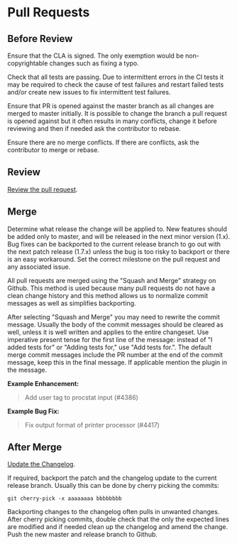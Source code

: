 # Pull Requests

## Before Review

Ensure that the CLA is signed.  The only exemption would be non-copyrightable
changes such as fixing a typo.

Check that all tests are passing.  Due to intermittent errors in the CI tests
it may be required to check the cause of test failures and restart failed
tests and/or create new issues to fix intermittent test failures.

Ensure that PR is opened against the master branch as all changes are merged
to master initially.  It is possible to change the branch a pull request is
opened against but it often results in many conflicts, change it before
reviewing and then if needed ask the contributor to rebase.

Ensure there are no merge conflicts.  If there are conflicts, ask the
contributor to merge or rebase.

## Review

[Review the pull request](docs/developers/REVIEWS.md).

## Merge

Determine what release the change will be applied to.  New features should
be added only to master, and will be released in the next minor version (1.x).
Bug fixes can be backported to the current release branch to go out with the
next patch release (1.7.x) unless the bug is too risky to backport or there is
an easy workaround.  Set the correct milestone on the pull request and any
associated issue.

All pull requests are merged using the "Squash and Merge" strategy on Github.
This method is used because many pull requests do not have a clean change
history and this method allows us to normalize commit messages as well as
simplifies backporting.

After selecting "Squash and Merge" you may need to rewrite the commit message.
Usually the body of the commit messages should be cleared as well, unless it
is well written and applies to the entire changeset.  Use imperative present
tense for the first line of the message: instead of "I added tests for" or
"Adding tests for," use "Add tests for.".  The default merge commit messages
include the PR number at the end of the commit message, keep this in the final
message.  If applicable mention the plugin in the message.

**Example Enhancement:**

> Add user tag to procstat input (#4386)

**Example Bug Fix:**

> Fix output format of printer processor (#4417)

## After Merge

[Update the Changelog](https://github.com/influxdata/telegraf/blob/master/docs/maintainers/CHANGELOG.md).

If required, backport the patch and the changelog update to the current
release branch.  Usually this can be done by cherry picking the commits:
```
git cherry-pick -x aaaaaaaa bbbbbbbb
```

Backporting changes to the changelog often pulls in unwanted changes.  After
cherry picking commits, double check that the only the expected lines are
modified and if needed clean up the changelog and amend the change.  Push the
new master and release branch to Github.
